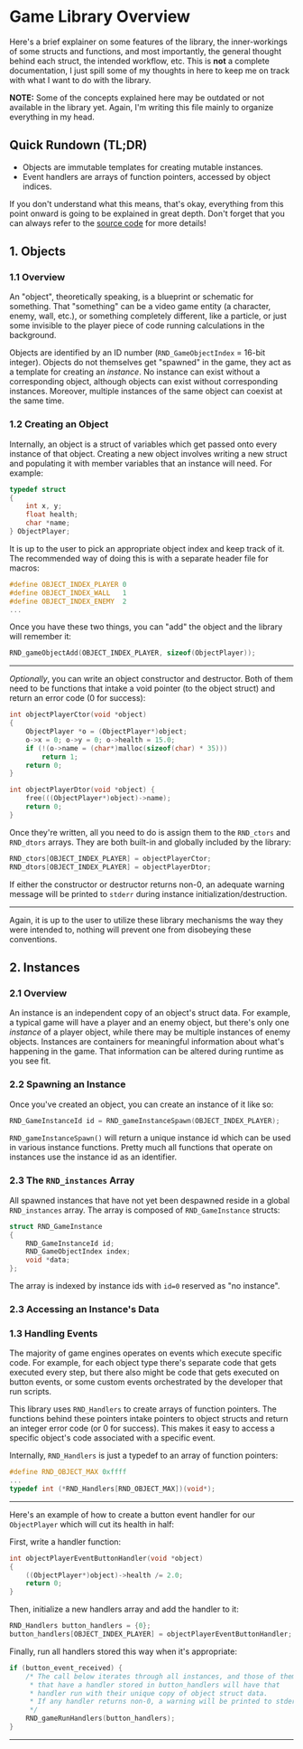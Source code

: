 # Game Library Overview

Here's a brief explainer on some features of the library, the inner-workings
of some structs and functions, and most importantly, the general thought
behind each struct, the intended workflow, etc. This is **not** a complete
documentation, I just spill some of my thoughts in here to keep me on track
with what I want to do with the library.

**NOTE:** Some of the concepts explained here may be outdated or not available in the
library yet. Again, I'm writing this file mainly to organize everything in my head.

## Quick Rundown (TL;DR)

- Objects are immutable templates for creating mutable instances.
- Event handlers are arrays of function pointers, accessed by object indices.

If you don't understand what this means, that's okay, everything from this point
onward is going to be explained in great depth. Don't forget that you can always
refer to the [source code](https://github.com/randoragon/randoutils/tree/master/c-libs/game)
for more details!

## 1. Objects

### 1.1 Overview

An "object", theoretically speaking, is a blueprint or schematic for something.
That "something" can be a video game entity (a character, enemy, wall, etc.),
or something completely different, like a particle, or just some invisible to
the player piece of code running calculations in the background.

Objects are identified by an ID number (`RND_GameObjectIndex` = 16-bit integer).
Objects do not themselves get "spawned" in the game, they act as a template
for creating an *instance*. No instance can exist without a corresponding
object, although objects can exist without corresponding instances. Moreover,
multiple instances of the same object can coexist at the same time.

### 1.2 Creating an Object

Internally, an object is a struct of variables which get passed onto every
instance of that object. Creating a new object involves writing a new struct
and populating it with member variables that an instance will need. For example:

```c
typedef struct
{
    int x, y;
    float health;
    char *name;
} ObjectPlayer;
```

It is up to the user to pick an appropriate object index and keep track of it.
The recommended way of doing this is with a separate header file for macros:

```c
#define OBJECT_INDEX_PLAYER 0
#define OBJECT_INDEX_WALL   1
#define OBJECT_INDEX_ENEMY  2
...
```

Once you have these two things, you can "add" the object and the library will
remember it:

```c
RND_gameObjectAdd(OBJECT_INDEX_PLAYER, sizeof(ObjectPlayer));
```

---

*Optionally*, you can write an object constructor and destructor. Both of them
need to be functions that intake a void pointer (to the object struct) and
return an error code (0 for success):

```c
int objectPlayerCtor(void *object)
{
    ObjectPlayer *o = (ObjectPlayer*)object;
    o->x = 0; o->y = 0; o->health = 15.0;
    if (!(o->name = (char*)malloc(sizeof(char) * 35)))
        return 1;
    return 0;
}

int objectPlayerDtor(void *object) {
    free(((ObjectPlayer*)object)->name);
    return 0;
}
```

Once they're written, all you need to do is assign them to the `RND_ctors`
and `RND_dtors` arrays. They are both built-in and globally included by
the library:

```c
RND_ctors[OBJECT_INDEX_PLAYER] = objectPlayerCtor;
RND_dtors[OBJECT_INDEX_PLAYER] = objectPlayerDtor;
```

If either the constructor or destructor returns non-0, an adequate warning
message will be printed to `stderr` during instance initialization/destruction.

---

Again, it is up to the user to utilize these library mechanisms the way they
were intended to, nothing will prevent one from disobeying these conventions.

## 2. Instances

### 2.1 Overview

An instance is an independent copy of an object's struct data. For example,
a typical game will have a player and an enemy object, but there's only
one *instance* of a player object, while there may be multiple instances
of enemy objects. Instances are containers for meaningful information about
what's happening in the game. That information can be altered during runtime
as you see fit.

### 2.2 Spawning an Instance

Once you've created an object, you can create an instance of it like so:

```c
RND_GameInstanceId id = RND_gameInstanceSpawn(OBJECT_INDEX_PLAYER);
```

`RND_gameInstanceSpawn()` will return a unique instance id which can be used
in various instance functions. Pretty much all functions that operate on
instances use the instance id as an identifier.

### 2.3 The `RND_instances` Array

All spawned instances that have not yet been despawned reside in a global
`RND_instances` array. The array is composed of `RND_GameInstance` structs:

```c
struct RND_GameInstance
{
    RND_GameInstanceId id;
    RND_GameObjectIndex index;
    void *data;
};

```

The array is indexed by instance ids with `id=0` reserved as "no instance".


### 2.3 Accessing an Instance's Data



### 1.3 Handling Events

The majority of game engines operates on events which execute specific code.
For example, for each object type there's separate code that gets executed
every step, but there also might be code that gets executed on button events,
or some custom events orchestrated by the developer that run scripts.

This library uses `RND_Handlers` to create arrays of function
pointers. The functions behind these pointers intake pointers to object structs
and return an integer error code (or 0 for success). This makes it easy to
access a specific object's code associated with a specific event.

Internally, `RND_Handlers` is just a typedef to an array of function pointers:

```c
#define RND_OBJECT_MAX 0xffff
...
typedef int (*RND_Handlers[RND_OBJECT_MAX])(void*);
```

---

Here's an example of how to create a button event handler
for our `ObjectPlayer` which will cut its health in half:

First, write a handler function:

```c
int objectPlayerEventButtonHandler(void *object)
{
    ((ObjectPlayer*)object)->health /= 2.0;
    return 0;
}
```

Then, initialize a new handlers array and add the handler to it:

```c
RND_Handlers button_handlers = {0};
button_handlers[OBJECT_INDEX_PLAYER] = objectPlayerEventButtonHandler;
```

Finally, run all handlers stored this way when it's appropriate:

```c
if (button_event_received) {
    /* The call below iterates through all instances, and those of them
     * that have a handler stored in button_handlers will have that 
     * handler run with their unique copy of object struct data.
     * If any handler returns non-0, a warning will be printed to stderr.
     */
    RND_gameRunHandlers(button_handlers);
}

```

---
